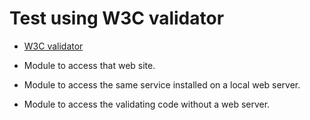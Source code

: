 # Test using W3C validator


* [W3C validator](http://validate.w3c.org/)

* Module to access that web site.
* Module to access the same service installed on a local web server.
* Module to access the validating code without a web server.



